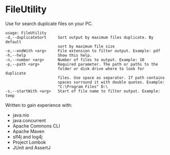 # FileUtility
Use for search duplicate files on your PC.  

    usage: FileUtility
    -d,--duplicateSort     Sort output by maximum files duplicate. By default
                           sort by maximum file size
    -e,--endWith <arg>     File extension to filter output. Example: pdf
    -h,--help              Show this help.
    -n,--number <arg>      Number of files to output. Example: 10
    -p,--path <arg>        Required parameter. The path or paths to the
                           folder or disk drive where to look for duplicate
                           files. Use space as separator. If path contains
                           spaces surround it with double quotes. Example:
                           "C:\Program Files" D:\
    -s,--startWith <arg>   Start of file name to filter output. Example: temp

Written to gain experience with:
- java.nio
- java.concurrent
- Apache Commons CLI
- Apache Maven
- slf4j and log4j
- Project Lombok
- JUnit and AssertJ
